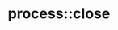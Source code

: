 ---
layout: method
title: process::close
tags: [library]
full-name: process::close
pure-name: close
declaration: 
description: This optional method is called on an await-process whenever the process state is `await_forever` and the incoming queue went dry. As well it is called when an exception is thrown while calling `await` or `yield` and no `set_error()`is available. 
entities:
  - kind: methods
    list:
      - name: process::close
        pure-name: close
        declaration: void close()
        description: This method signals the await-process that either the queue of incoming values went dry or an error happened.
  - kind: parameters
  - kind: result
---